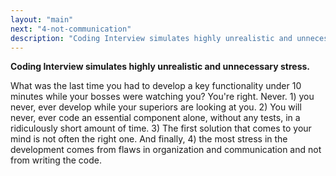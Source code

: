 ```yaml
---
layout: "main"
next: "4-not-communication"
description: "Coding Interview simulates highly unrealistic and unnecessary stress."
---
```


**Coding Interview simulates highly unrealistic and unnecessary stress.**

What was the last time you had to develop a key functionality under 10 minutes while your bosses were watching you? You're right. Never. 1) you never, ever develop while your superiors are looking at you. 2) You will never, ever code an essential component alone, without any tests, in a ridiculously short amount of time. 3) The first solution that comes to your mind is not often the right one. And finally, 4) the most stress in the development comes from flaws in organization and communication and not from writing the code.